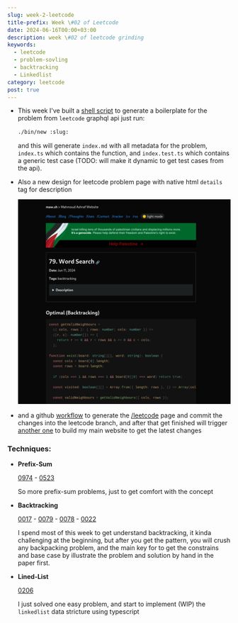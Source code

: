 ```yaml
---
slug: week-2-leetcode
title-prefix: Week \#02 of Leetcode
date: 2024-06-16T00:00+03:00
description: week \#02 of leetcode grinding
keywords:
  - leetcode
  - problem-sovling
  - backtracking
  - Linkedlist
category: leetcode
post: true
---
```


- This week I've built a [shell script](https://github.com/22mahmoud/leetcode/blob/main/bin/new) to generate a boilerplate for the problem
  from `leetcode` graphql api
  just run:
  ```sh
  ./bin/new :slug:
  ```
  and this will generate `index.md` with all metadata for the problem, `index.ts`
  which contains the function, and `index.test.ts` which contains a generic test
  case (TODO: will make it dynamic to get test cases from the api).

- Also a new design for leetcode problem page with native html `details` tag for
  description

  ![](screenshot-240616-0251-35.png "a screenshot of word search leetcode problem from my website")

- and a github [workflow](https://github.com/22mahmoud/leetcode/blob/main/.github/workflows/update_problems.yml) to generate the [/leetcode](/leetcode) page and commit
the changes into the leetcode branch, and after that get finished will trigger
[another one](https://github.com/22mahmoud/leetcode/blob/main/.github/workflows/update_blog.yml) to build my main website to get the latest changes

### Techniques:

- **Prefix-Sum**

  [0974](/leetcode/problems/974_subarray_sums_divisible_by_k/) - [0523](/leetcode/problems/523_continuous_subarray_sum/)

  So more prefix-sum problems, just to get comfort with the concept

- **Backtracking**

  [0017](/leetcode/problems/17_letter_combinations_of_a_phone_number/) - [0079](/leetcode/problems/79_word_search/) - [0078](/leetcode/problems/78_subsets/) - [0022](/leetcode/problems/22_generate_parentheses/)

  I spend most of this week to get understand backtracking, it kinda challenging
  at the beginning, but after you get the pattern, you will crush any backpacking
  problem, and the main key for to get the constrains and base case by illustrate
  the problem and solution by hand in the paper first.

- **Lined-List**

  [0206](/leetcode/problems/206_reverse_linked_list/)

  I just solved one easy problem, and start to implement (WIP) the `linkedlist`
  data stricture using typescript

